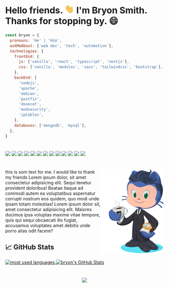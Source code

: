 # Hello friends. <img src="images/wave.gif" width="30"> I'm **Bryon Smith**. Thanks for stopping by. &#x1F604;

<!-- <div id="header" align="center">
<img src="images/me.gif" width="100"/>
</div> -->

```javascript
const bryon = {
  pronouns: 'He' | 'Him',
  askMeAbout: ['web dev', 'tech', 'automotive'],
  technologies: {
    frontEnd: {
      js: ['vanilla', 'react', 'typescript', 'nextjs'],
      css: ['vanilla', 'modules', 'sass', 'tailwindcss', 'bootstrap'],
    },
    backEnd: [
      'nodejs',
      'apache',
      'debian',
      'postfix',
      'dovecot',
      'modsecurity',
      'iptables',
    ],
    databases: ['mongodb', 'mysql'],
  },
}
```

#

![](https://img.shields.io/badge/OS-Linux-informational?style=flat&logo=linux&logoColor=white&color=2bbc8a)
![](https://img.shields.io/badge/Editor-IntelliJ_IDEA-informational?style=flat&logo=intellij-idea&logoColor=white&color=2bbc8a)
![](https://img.shields.io/badge/Code-Python-informational?style=flat&logo=python&logoColor=white&color=2bbc8a)
![](https://img.shields.io/badge/Code-JavaScript-informational?style=flat&logo=javascript&logoColor=white&color=2bbc8a)
![](https://img.shields.io/badge/Code-Golang-informational?style=flat&logo=go&logoColor=white&color=2bbc8a)
![](https://img.shields.io/badge/Code-Make-informational?style=flat&logo=cmake&logoColor=white&color=2bbc8a)
![](https://img.shields.io/badge/Code-Vue-informational?style=flat&logo=vue.js&logoColor=white&color=2bbc8a)
![](https://img.shields.io/badge/Shell-Bash-informational?style=flat&logo=gnu-bash&logoColor=white&color=2bbc8a)
![](https://img.shields.io/badge/Tools-PostgreSQL-informational?style=flat&logo=postgresql&logoColor=white&color=2bbc8a)
![](https://img.shields.io/badge/Tools-Docker-informational?style=flat&logo=docker&logoColor=white&color=2bbc8a)
![](https://img.shields.io/badge/Tools-Kubernetes-informational?style=flat&logo=kubernetes&logoColor=white&color=2bbc8a)
![](https://img.shields.io/badge/Tools-Red_Hat_OpenShift-informational?style=flat&logo=red-hat-open-shift&logoColor=white&color=2bbc8a)
![](https://img.shields.io/badge/Cloud-Digital_Ocean-informational?style=flat&logo=digitalocean&logoColor=white&color=2bbc8a)

#

<img src="images/octocat-flip.gif" alt="bryon's octocat" width="200" align="right">
this is som text for me. I would like to thank my friends Lorem ipsum dolor, sit amet consectetur adipisicing elit. Sequi tenetur provident doloribus! Beatae itaque ad commodi autem ea voluptatibus aspernatur corrupti nostrum eos quidem, quo modi unde ipsam totam molestias! Lorem ipsum dolor sit, amet consectetur adipisicing elit. Maiores ducimus ipsa voluptas maxime vitae tempore, quis qui sequi obcaecati illo fugiat, accusamus voluptates amet debitis unde porro alias odit facere?

<!-- <img src="images/octocat-flip.gif" alt="bryon's octocat" width="200" align="center"> -->
<p> </p>

## &#x1f4c8; GitHub Stats

<a href="https://github.com/webmastersmith/webmastersmith">
  <img align="center" src="https://github-readme-stats.vercel.app/api/top-langs/?username=webmastersmith&hide=css,java,html,&title_color=ffffff&text_color=c9cacc&icon_color=2bbc8a&bg_color=1d1f21&langs_count=3&theme=blueberry" alt="most used languages"/>
</a>
<a href="https://github.com/webmastersmith/webmastersmith">
  <img align="center" src="https://github-readme-stats.vercel.app/api?username=webmastersmith&show_icons=true&line_height=27&count_private=true&title_color=ffffff&text_color=c9cacc&icon_color=2bbc8a&bg_color=1d1f21" alt="bryon's GitHub Stats" />
</a>

#

<div align="center">

![](https://komarev.com/ghpvc/?username=webmastersmith&color=0ca4a5)

</div>

<!-- laughs -->
<!-- <div id="laughs">
<h1>Just for laughs!</h1> -->

<!-- <div id="me">

<span>
<div>
This is me, coding.
</div>
<img align="center" src="images/catHorse.gif" height="150"/>
</span>
<span align="center">
<div>
This is me, reality.
</div>
<img align="center" src="images/babySpinning.gif" height="150"/>
</span>

<div>

Code I'm most proud of: ""

</div>

<div>
Office Humor
</div>
<img src="images/officeHumor.gif" alt="office humor">

</div> -->
<!-- end laughs -->

<!-- <div id="future">
<p>Where do I see myself in 10 years?</p>
</div> -->
